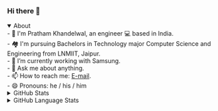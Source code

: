 ### Hi there 👋

<!-- <img src="https://media.giphy.com/media/hvRJCLFzcasrR4ia7z/giphy.gif" width="29px"> -->


<!--
**KinMod-ui/KinMod-ui** is a ✨ _special_ ✨ repository because its `README.md` (this file) appears on your GitHub profile.
Here are some ideas to get you started:
-->
<link href="https://cdn.jsdelivr.net/npm/bootstrap@5.0.2/dist/css/bootstrap.min.css" rel="stylesheet" integrity="sha384-EVSTQN3/azprG1Anm3QDgpJLIm9Nao0Yz1ztcQTwFspd3yD65VohhpuuCOmLASjC" crossorigin="anonymous">

<details open>
  <summary>About</summary>
- 👋 I'm Pratham Khandelwal, an engineer 💻 based in India. <br>
- 🏘 I'm pursuing Bachelors in Technology major Computer Science and Engineering from LNMIIT, Jaipur. <br>
- 🔭 I’m currently working with Samsung. <br>
<!-- - 🌱 I’m currently learning AI and Compiler Design along with that I am studying Deep Learning. <br> -->
<!-- - 👯 I’m looking to collaborate on <i>Ocean Cleanup Projects</i>. <br> -->
<!-- - 🤔 I’m looking for help with <i>Finding an interesting project</i>. <br> -->
- 💬 Ask me about <a href = "https://priyanshbordia.github.io" style="text-decoration: none !important;">anything</a>. <br>
- 📫 How to reach me: <a href = "">E-mail</a>. <br>
- 😄 Pronouns: he / his / him <br>
<!-- - 🎯 Life Hack: "Explore 🔥 and Explode 💣 with knowledge". <br> -->
<!-- - ⚡ Fun fact: Being at one place is not that bad.!<br> -->
</details>

<details>
<summary>GitHub Stats</summary>
<br>
	<img align="center"  height="200vh" width="410vw" src="https://github-readme-stats.vercel.app/api?username=KinMod-ui&show_icons=true&theme=dracula&hide_border=true" alt="GitHub Stats" />
	<img  align="right" height="200vh" width="410vw" src="http://github-readme-streak-stats.herokuapp.com?user=KinMod-ui&theme=dracula&hide_border=true&date_format=M%20j%5B%2C%20Y%5D" alt="Contribution Stats" />  
<br>
</details> 
 
<details>
  <summary>GitHub Language Stats</summary>
  <br>
  <img src="https://github-readme-stats.vercel.app/api/top-langs/?username=KinMod-ui&layout=compact" alt="GitHub Language Stats" />
  <br>
</details> 
